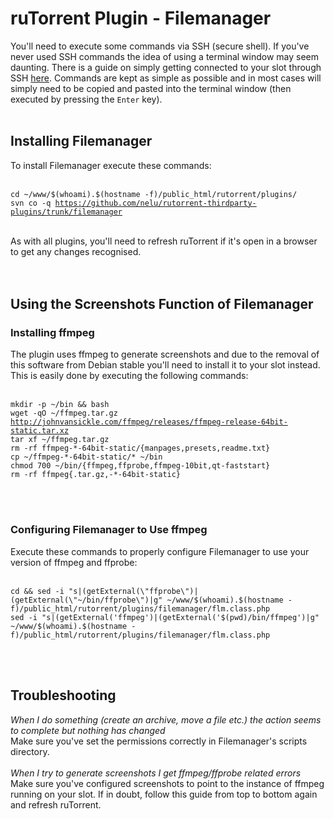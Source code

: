 <h1>ruTorrent Plugin - Filemanager</h1>

        
You&#x27;ll need to execute some commands via SSH (secure shell). If you&#x27;ve never used SSH commands the idea of using a terminal window may seem daunting. There is a guide on simply getting connected to your slot through SSH <a href="https://www.feralhosting.com/faq/view?question=12">here</a>. Commands are kept as simple as possible and in most cases will simply need to be copied and pasted into the terminal window (then executed by pressing the <code>Enter</code> key).<br>
<br>
<h2>Installing Filemanager</h2>To install Filemanager execute these commands:<br>
<br>
<pre><code>cd ~&#x2F;www&#x2F;$(whoami).$(hostname -f)&#x2F;public_html&#x2F;rutorrent&#x2F;plugins&#x2F;
svn co -q <a href="https://github.com/nelu/rutorrent-thirdparty-plugins/trunk/filemanager">https:&#x2F;&#x2F;github.com&#x2F;nelu&#x2F;rutorrent-thirdparty-plugins&#x2F;trunk&#x2F;filemanager</a>
</code></pre><br>
As with all plugins, you&#x27;ll need to refresh ruTorrent if it&#x27;s open in a browser to get any changes recognised.<br>
<br>
<br>
<h2>Using the Screenshots Function of Filemanager</h2><h3>Installing ffmpeg</h3>The plugin uses ffmpeg to generate screenshots and due to the removal of this software from Debian stable you&#x27;ll need to install it to your slot instead. This is easily done by executing the following commands:<br>
<br>
<pre><code>mkdir -p ~&#x2F;bin &amp;&amp; bash
wget -qO ~&#x2F;ffmpeg.tar.gz <a href="http://johnvansickle.com/ffmpeg/releases/ffmpeg-release-64bit-static.tar.xz">http:&#x2F;&#x2F;johnvansickle.com&#x2F;ffmpeg&#x2F;releases&#x2F;ffmpeg-release-64bit-static.tar.xz</a>
tar xf ~&#x2F;ffmpeg.tar.gz 
rm -rf ffmpeg-*-64bit-static&#x2F;{manpages,presets,readme.txt}
cp ~&#x2F;ffmpeg-*-64bit-static&#x2F;* ~&#x2F;bin
chmod 700 ~&#x2F;bin&#x2F;{ffmpeg,ffprobe,ffmpeg-10bit,qt-faststart}
rm -rf ffmpeg{.tar.gz,-*-64bit-static}
</code></pre><br>
<br>
<h3>Configuring Filemanager to Use ffmpeg</h3>Execute these commands to properly configure Filemanager to use your version of ffmpeg and ffprobe:<br>
<br>
<pre><code>cd &amp;&amp; sed -i &quot;s|(getExternal(\&quot;ffprobe\&quot;)|(getExternal(\&quot;~&#x2F;bin&#x2F;ffprobe\&quot;)|g&quot; ~&#x2F;www&#x2F;$(whoami).$(hostname -f)&#x2F;public_html&#x2F;rutorrent&#x2F;plugins&#x2F;filemanager&#x2F;flm.class.php
sed -i &quot;s|(getExternal(&#x27;ffmpeg&#x27;)|(getExternal(&#x27;$(pwd)&#x2F;bin&#x2F;ffmpeg&#x27;)|g&quot; ~&#x2F;www&#x2F;$(whoami).$(hostname -f)&#x2F;public_html&#x2F;rutorrent&#x2F;plugins&#x2F;filemanager&#x2F;flm.class.php
</code></pre><br>
<br>
<h2>Troubleshooting</h2><em>When I do something (create an archive, move a file etc.) the action seems to complete but nothing has changed</em><br>
Make sure you&#x27;ve set the permissions correctly in Filemanager&#x27;s scripts directory.<br>
<br>
<em>When I try to generate screenshots I get ffmpeg&#x2F;ffprobe related errors</em><br>
Make sure you&#x27;ve configured screenshots to point to the instance of ffmpeg running on your slot. If in doubt, follow this guide from top to bottom again and refresh ruTorrent.<br>
<br>


